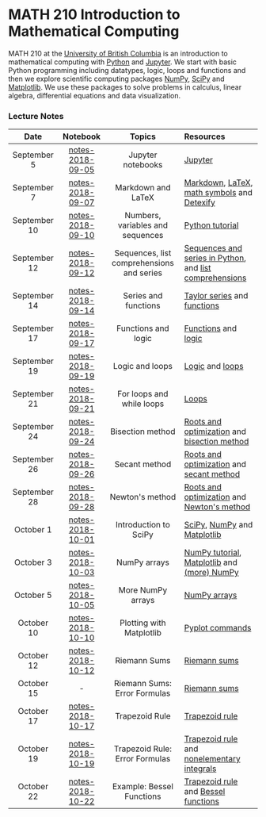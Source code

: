 # MATH 210 Introduction to Mathematical Computing

MATH 210 at the [University of British Columbia](http://www.math.ubc.ca) is an introduction to mathematical computing with [Python](https://www.python.org/) and [Jupyter](http://jupyter.org/). We start with basic Python programming including datatypes, logic, loops and functions and then we explore scientific computing packages [NumPy](http://www.numpy.org/), [SciPy](https://scipy.org/) and [Matplotlib](https://matplotlib.org/). We use these packages to solve problems in calculus, linear algebra, differential equations and data visualization.

### Lecture Notes

| Date | Notebook | Topics | Resources |
| :---: | :---: | :---: | :--- |
| September 5 | [notes-2018-09-05](notes-week-01/notes-2018-09-05.ipynb) | Jupyter notebooks | [Jupyter](https://jupyter.org) |
| September 7 | [notes-2018-09-07](notes-week-01/notes-2018-09-07.ipynb) |  Markdown and LaTeX | [Markdown](https://daringfireball.net/projects/markdown/), [LaTeX](https://en.wikibooks.org/wiki/LaTeX), [math symbols](https://en.wikibooks.org/wiki/LaTeX/Mathematics#Symbols) and [Detexify](http://detexify.kirelabs.org/classify.html) |
| September 10 | [notes-2018-09-10](notes-week-02/notes-2018-09-10.ipynb) |  Numbers, variables and sequences | [Python tutorial](https://docs.python.org/3/tutorial/introduction.html) |
| September 12 | [notes-2018-09-12](notes-week-02/notes-2018-09-12.ipynb) |  Sequences, list comprehensions and series | [Sequences and series in Python](http://www.math.ubc.ca/~pwalls/math-python/python/sequences/), and [list comprehensions](https://docs.python.org/3/tutorial/datastructures.html#list-comprehensions) |
| September 14 | [notes-2018-09-14](notes-week-02/notes-2018-09-14.ipynb) |  Series and functions | [Taylor series](https://en.wikipedia.org/wiki/Taylor_series) and [functions](http://www.math.ubc.ca/~pwalls/math-python/python/functions/) |
| September 17 | [notes-2018-09-17](notes-week-03/notes-2018-09-17.ipynb) |  Functions and logic | [Functions](http://www.math.ubc.ca/~pwalls/math-python/python/functions/) and [logic](http://www.math.ubc.ca/~pwalls/math-python/python/logic/) |
| September 19 | [notes-2018-09-19](notes-week-03/notes-2018-09-19.ipynb) |  Logic and loops | [Logic](http://www.math.ubc.ca/~pwalls/math-python/python/logic/) and [loops](http://www.math.ubc.ca/~pwalls/math-python/python/loops/) |
| September 21 | [notes-2018-09-21](notes-week-03/notes-2018-09-21.ipynb) |  For loops and while loops | [Loops](http://www.math.ubc.ca/~pwalls/math-python/python/loops/) |
| September 24 | [notes-2018-09-24](notes-week-04/notes-2018-09-24.ipynb) |  Bisection method | [Roots and optimization](http://www.math.ubc.ca/~pwalls/math-python/roots-optimization/root-finding/) and [bisection method](https://en.wikipedia.org/wiki/Bisection_method) |
| September 26 | [notes-2018-09-26](notes-week-04/notes-2018-09-26.ipynb) |  Secant method | [Roots and optimization](http://www.math.ubc.ca/~pwalls/math-python/roots-optimization/root-finding/) and [secant method](https://en.wikipedia.org/wiki/Secant_method) |
| September 28 | [notes-2018-09-28](notes-week-04/notes-2018-09-28.ipynb) |  Newton's method | [Roots and optimization](http://www.math.ubc.ca/~pwalls/math-python/roots-optimization/root-finding/) and [Newton's method](https://en.wikipedia.org/wiki/Newton%27s_method) |
| October 1 | [notes-2018-10-01](notes-week-05/notes-2018-10-01.ipynb) |  Introduction to SciPy  | [SciPy](https://scipy.org/), [NumPy](http://www.numpy.org/) and [Matplotlib](https://matplotlib.org/) |
| October 3 | [notes-2018-10-03](notes-week-05/notes-2018-10-03.ipynb) |  NumPy arrays  | [NumPy tutorial](https://docs.scipy.org/doc/numpy/user/quickstart.html), [Matplotlib](https://matplotlib.org/) and [(more) NumPy](http://www.math.ubc.ca/~pwalls/math-python/scipy/numpy/) |
| October 5 | [notes-2018-10-05](notes-week-05/notes-2018-10-05.ipynb) | More NumPy arrays | [NumPy arrays](https://docs.scipy.org/doc/numpy-1.15.1/reference/arrays.html) |
| October 10 | [notes-2018-10-10](notes-week-06/notes-2018-10-10.ipynb) | Plotting with Matplotlib | [Pyplot commands](https://matplotlib.org/api/pyplot_summary.html) |
| October 12 | [notes-2018-10-12](notes-week-06/notes-2018-10-12.ipynb) | Riemann Sums | [Riemann sums](http://www.math.ubc.ca/~pwalls/math-python/integration/riemann-sums/) |
| October 15 | - | Riemann Sums: Error Formulas | [Riemann sums](http://www.math.ubc.ca/~pwalls/math-python/integration/riemann-sums/)   |
| October 17 | [notes-2018-10-17](notes-week-07/notes-2018-10-17.ipynb) | Trapezoid Rule | [Trapezoid rule](http://www.math.ubc.ca/~pwalls/math-python/integration/trapezoid-rule/)   |
| October 19 | [notes-2018-10-19](notes-week-07/notes-2018-10-19.ipynb) | Trapezoid Rule: Error Formulas | [Trapezoid rule](http://www.math.ubc.ca/~pwalls/math-python/integration/trapezoid-rule/) and [nonelementary integrals](https://en.wikipedia.org/wiki/Nonelementary_integral) |
| October 22 | [notes-2018-10-22](notes-week-08/notes-2018-10-22.ipynb) | Example: Bessel Functions | [Trapezoid rule](http://www.math.ubc.ca/~pwalls/math-python/integration/trapezoid-rule/) and [Bessel functions](https://en.wikipedia.org/wiki/Bessel_function) |